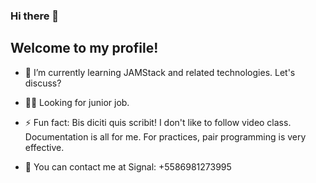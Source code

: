 ### Hi there 👋

## Welcome to my profile!

- 🌱 I’m currently learning JAMStack and related technologies. Let's discuss?

- 👨‍💼 Looking for junior job.

- ⚡ Fun fact: Bis diciti quis scribit! I don't like to follow video class. Documentation is all for me. For practices, pair programming is very effective.

- 💬 You can contact me at Signal: +5586981273995

<!--
**FcoMarcosMAbreu/FcoMarcosMAbreu** is a ✨ _special_ ✨ repository because its `README.md` (this file) appears on your GitHub profile.

Here are some ideas to get you started:

- 🔭 I’m currently working on ...
- 🌱 I’m currently learning ...
- 👯 I’m looking to collaborate on ...
- 🤔 I’m looking for help with ...
- 💬 Ask me about ...
- 📫 How to reach me: ...
- 😄 Pronouns: ...
- ⚡ Fun fact: ...
-->
